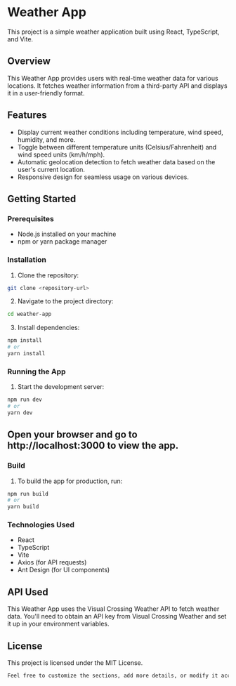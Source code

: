 # Weather App

This project is a simple weather application built using React, TypeScript, and Vite.

## Overview

This Weather App provides users with real-time weather data for various locations. It fetches weather information from a third-party API and displays it in a user-friendly format.

## Features

- Display current weather conditions including temperature, wind speed, humidity, and more.
- Toggle between different temperature units (Celsius/Fahrenheit) and wind speed units (km/h/mph).
- Automatic geolocation detection to fetch weather data based on the user's current location.
- Responsive design for seamless usage on various devices.



## Getting Started

### Prerequisites

- Node.js installed on your machine
- npm or yarn package manager

### Installation

1. Clone the repository:

```bash
git clone <repository-url>
```
2. Navigate to the project directory:

```bash
cd weather-app
```
3. Install dependencies:

```bash
npm install
# or
yarn install
```
### Running the App
1. Start the development server:

```bash
npm run dev
# or
yarn dev
```
## Open your browser and go to http://localhost:3000 to view the app.
### Build
1. To build the app for production, run:

```bash
npm run build
# or
yarn build
```
### Technologies Used
- React
- TypeScript
- Vite
- Axios (for API requests)
- Ant Design (for UI components)
## API Used
This Weather App uses the Visual Crossing Weather API to fetch weather data. You'll need to obtain an API key from Visual Crossing Weather and set it up in your environment variables.

## License
This project is licensed under the MIT License.
```bash
Feel free to customize the sections, add more details, or modify it according to your project's specific requirements.
```
